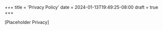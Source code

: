 +++
title = 'Privacy Policy'
date = 2024-01-13T19:49:25-08:00
draft = true
+++

[Placeholder Privacy]